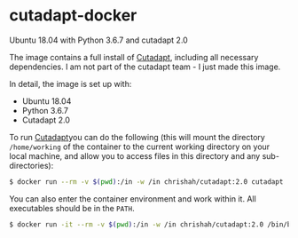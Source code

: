# cutadapt-docker
Ubuntu 18.04 with Python 3.6.7 and cutadapt 2.0

The image contains a full install of [Cutadapt](https://cutadapt.readthedocs.io/en/stable/index.html), including all necessary dependencies. I am not part of the cutadapt team - I just made this image.

In detail, the image is set up with:
 - Ubuntu 18.04
 - Python 3.6.7
 - Cutadapt 2.0

To run [Cutadapt](https://cutadapt.readthedocs.io/en/stable/index.html)you can do the following (this will mount the directory `/home/working` of the container to the current working directory on your local machine, and allow you to access files in this directory and any sub-directories):
```bash
$ docker run --rm -v $(pwd):/in -w /in chrishah/cutadapt:2.0 cutadapt
```

You can also enter the container environment and work within it. All executables should be in the `PATH`.
```bash
$ docker run -it --rm -v $(pwd):/in -w /in chrishah/cutadapt:2.0 /bin/bash
```

